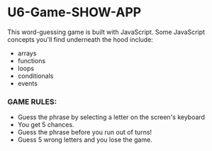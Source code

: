 # U6-Game-SHOW-APP

This word-guessing game is built with JavaScript. Some JavaScript concepts you'll find underneath the hood include:
+ arrays
+ functions
+ loops
+ conditionals
+ events

### GAME RULES:
+ Guess the phrase by selecting a letter on the screen's keyboard
+ You get 5 chances.
+ Guess the phrase before you run out of turns!
+ Guess 5 wrong letters and you lose the game.
